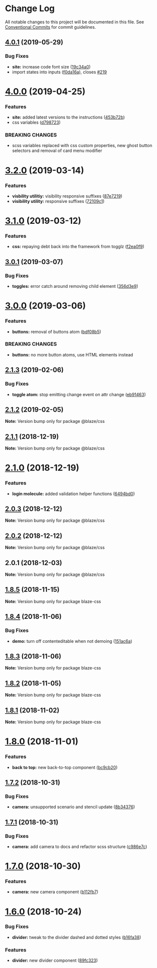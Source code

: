 # Change Log

All notable changes to this project will be documented in this file.
See [Conventional Commits](https://conventionalcommits.org) for commit guidelines.

## [4.0.1](https://github.com/BlazeSoftware/blaze/compare/@blaze/css@4.0.0...@blaze/css@4.0.1) (2019-05-29)

### Bug Fixes

- **site:** increase code font size ([19c34a0](https://github.com/BlazeSoftware/blaze/commit/19c34a0))
- import states into inputs ([f0da16a](https://github.com/BlazeSoftware/blaze/commit/f0da16a)), closes [#219](https://github.com/BlazeSoftware/blaze/issues/219)

# [4.0.0](https://github.com/BlazeSoftware/blaze/compare/@blaze/css@3.2.0...@blaze/css@4.0.0) (2019-04-25)

### Features

- **site:** added latest versions to the instructions ([453b72b](https://github.com/BlazeSoftware/blaze/commit/453b72b))
- css variables ([d798723](https://github.com/BlazeSoftware/blaze/commit/d798723))

### BREAKING CHANGES

- scss variables replaced with css custom properties, new ghost button selectors and removal of card menu modifier

# [3.2.0](https://github.com/BlazeSoftware/blaze/compare/@blaze/css@3.1.0...@blaze/css@3.2.0) (2019-03-14)

### Features

- **visbility utilitiy:** visibility responsive suffixes ([87e7219](https://github.com/BlazeSoftware/blaze/commit/87e7219))
- **visibility utility:** responsive suffixes ([72109c1](https://github.com/BlazeSoftware/blaze/commit/72109c1))

# [3.1.0](https://github.com/BlazeSoftware/blaze/compare/@blaze/css@3.0.1...@blaze/css@3.1.0) (2019-03-12)

### Features

- **css:** repaying debt back into the framework from togglz ([f2ea0f9](https://github.com/BlazeSoftware/blaze/commit/f2ea0f9))

## [3.0.1](https://github.com/BlazeSoftware/blaze/compare/@blaze/css@3.0.0...@blaze/css@3.0.1) (2019-03-07)

### Bug Fixes

- **toggles:** error catch around removing child element ([356d3e9](https://github.com/BlazeSoftware/blaze/commit/356d3e9))

# [3.0.0](https://github.com/BlazeSoftware/blaze/compare/@blaze/css@2.1.3...@blaze/css@3.0.0) (2019-03-06)

### Features

- **buttons:** removal of buttons atom ([bdf08b5](https://github.com/BlazeSoftware/blaze/commit/bdf08b5))

### BREAKING CHANGES

- **buttons:** no more button atoms, use HTML elements instead

## [2.1.3](https://github.com/BlazeUI/blaze/compare/@blaze/css@2.1.2...@blaze/css@2.1.3) (2019-02-06)

### Bug Fixes

- **toggle atom:** stop emitting change event on attr change ([eb91463](https://github.com/BlazeUI/blaze/commit/eb91463))

## [2.1.2](https://github.com/BlazeUI/blaze/compare/@blaze/css@2.1.1...@blaze/css@2.1.2) (2019-02-05)

**Note:** Version bump only for package @blaze/css

## [2.1.1](https://github.com/BlazeUI/blaze/compare/@blaze/css@2.1.0...@blaze/css@2.1.1) (2018-12-19)

**Note:** Version bump only for package @blaze/css

# [2.1.0](https://github.com/BlazeUI/blaze/compare/@blaze/css@2.0.3...@blaze/css@2.1.0) (2018-12-19)

### Features

- **login molecule:** added validation helper functions ([6494bd0](https://github.com/BlazeUI/blaze/commit/6494bd0))

## [2.0.3](https://github.com/BlazeUI/blaze/compare/@blaze/css@2.0.2...@blaze/css@2.0.3) (2018-12-12)

**Note:** Version bump only for package @blaze/css

## [2.0.2](https://github.com/BlazeUI/blaze/compare/@blaze/css@2.0.1...@blaze/css@2.0.2) (2018-12-12)

**Note:** Version bump only for package @blaze/css

## 2.0.1 (2018-12-03)

**Note:** Version bump only for package @blaze/css

## [1.8.5](https://github.com/BlazeUI/blaze/compare/blaze-css@1.8.4...blaze-css@1.8.5) (2018-11-15)

**Note:** Version bump only for package blaze-css

## [1.8.4](https://github.com/BlazeUI/blaze/compare/blaze-css@1.8.3...blaze-css@1.8.4) (2018-11-06)

### Bug Fixes

- **demo:** turn off contenteditable when not demoing ([151ac6a](https://github.com/BlazeUI/blaze/commit/151ac6a))

## [1.8.3](https://github.com/BlazeUI/blaze/compare/blaze-css@1.8.2...blaze-css@1.8.3) (2018-11-06)

**Note:** Version bump only for package blaze-css

## [1.8.2](https://github.com/BlazeUI/blaze/compare/blaze-css@1.8.1...blaze-css@1.8.2) (2018-11-05)

**Note:** Version bump only for package blaze-css

## [1.8.1](https://github.com/BlazeUI/blaze/compare/blaze-css@1.8.0...blaze-css@1.8.1) (2018-11-02)

**Note:** Version bump only for package blaze-css

# [1.8.0](https://github.com/BlazeUI/blaze/compare/blaze-css@1.7.2...blaze-css@1.8.0) (2018-11-01)

### Features

- **back to top:** new back-to-top component ([bc9cb20](https://github.com/BlazeUI/blaze/commit/bc9cb20))

## [1.7.2](https://github.com/BlazeUI/blaze/compare/blaze-css@1.7.1...blaze-css@1.7.2) (2018-10-31)

### Bug Fixes

- **camera:** unsupported scenario and stencil update ([8b34376](https://github.com/BlazeUI/blaze/commit/8b34376))

## [1.7.1](https://github.com/BlazeUI/blaze/compare/blaze-css@1.7.0...blaze-css@1.7.1) (2018-10-31)

### Bug Fixes

- **camera:** add camera to docs and refactor scss structure ([c986e7c](https://github.com/BlazeUI/blaze/commit/c986e7c))

# [1.7.0](https://github.com/BlazeUI/blaze/compare/blaze-css@1.6.0...blaze-css@1.7.0) (2018-10-30)

### Features

- **camera:** new camera component ([b112fb7](https://github.com/BlazeUI/blaze/commit/b112fb7))

# [1.6.0](https://github.com/BlazeUI/blaze/compare/blaze-css@1.5.0...blaze-css@1.6.0) (2018-10-24)

### Bug Fixes

- **divider:** tweak to the divider dashed and dotted styles ([b16fa38](https://github.com/BlazeUI/blaze/commit/b16fa38))

### Features

- **divider:** new divider component ([89fc323](https://github.com/BlazeUI/blaze/commit/89fc323))
